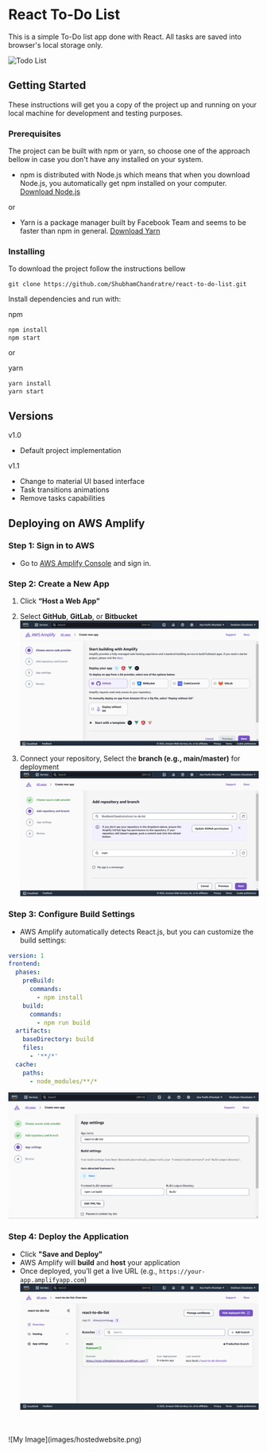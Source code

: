 # React To-Do List

This is a simple To-Do list app done with React. All tasks are saved into browser's local storage only.

<img src="https://raw.githubusercontent.com/computationalcore/react-to-do-list/gh-pages/to-do-list.gif" alt="Todo List" style="width: 320px; height: 582px"/>


## Getting Started

These instructions will get you a copy of the project up and running on your local machine for development and testing 
purposes. 

### Prerequisites

The project can be built with npm or yarn, so choose one of the approach bellow in case you don't 
have any installed on your system. 

* npm is distributed with Node.js which means that when you download Node.js, 
you automatically get npm installed on your computer. [Download Node.js](https://nodejs.org/en/download/)

or

* Yarn is a package manager built by Facebook Team and seems to be faster than npm in general.  [Download Yarn](https://yarnpkg.com/en/docs/install)

### Installing

To download the project follow the instructions bellow

```
git clone https://github.com/ShubhamChandratre/react-to-do-list.git
```

Install dependencies and run with:
 
npm
```
npm install
npm start
```
or

yarn
```
yarn install
yarn start
```

## Versions

v1.0 
* Default project implementation 
 
v1.1 
* Change to material UI based interface
* Task transitions animations
* Remove tasks capabilities

## **Deploying on AWS Amplify**
### **Step 1: Sign in to AWS**
- Go to [AWS Amplify Console](https://aws.amazon.com/amplify/) and sign in.

### **Step 2: Create a New App**
1. Click **“Host a Web App”**  
2. Select **GitHub**, **GitLab**, or **Bitbucket**
![My Image](images/step1.png)
  
3. Connect your repository, Select the **branch (e.g., main/master)** for deployment 
![My Image](images/step2.png)

 

### **Step 3: Configure Build Settings**
- AWS Amplify automatically detects React.js, but you can customize the build settings:  
```yaml
version: 1
frontend:
  phases:
    preBuild:
      commands:
        - npm install
    build:
      commands:
        - npm run build
  artifacts:
    baseDirectory: build
    files:
      - '**/*'
  cache:
    paths:
      - node_modules/**/*
```
![My Image](images/step3.png)


### **Step 4: Deploy the Application**
- Click **"Save and Deploy"**  
- AWS Amplify will **build** and **host** your application  
- Once deployed, you’ll get a live URL (e.g., `https://your-app.amplifyapp.com`)
![My Image](images/overview.png)
<br>
<br>
![My Image](images/hostedwebsite.png)
